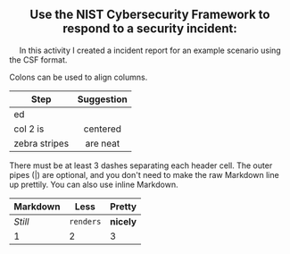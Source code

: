 <h2 align= "center">Use the NIST Cybersecurity Framework to respond to a security incident:</h2>
<p>
  &emsp; In this activity I created a incident report for an example scenario using the CSF format. 
</p>
Colons can be used to align columns.

| Step        | Suggestion           | 
| ------------- |:-------------:| 
| ed     |  |  There must be at least 3 dashes separating each header cell. The outer pipes (|) are optional, and you don't need to make the raw Markdown line up prettily. You can also use inline Markdown.|
| col 2 is      | centered      |  
| zebra stripes | are neat      |    

There must be at least 3 dashes separating each header cell.
The outer pipes (|) are optional, and you don't need to make the 
raw Markdown line up prettily. You can also use inline Markdown.

Markdown | Less | Pretty
--- | --- | ---
*Still* | `renders` | **nicely**
1 | 2 | 3
